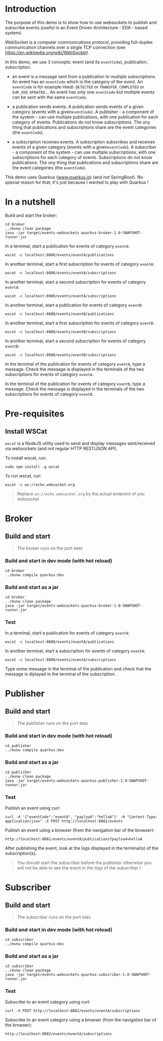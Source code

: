 # Introduction

The purpose of this demo is to show how to use websockets to publish and subscribe events 
(useful in an Event Driven Architecture - EDA - based system). 

WebSocket is a computer communications protocol, providing full-duplex communication channels over a single TCP connection (see https://en.wikipedia.org/wiki/WebSocket).

In this demo, we use 3 concepts: event (and its `eventCode`), publication, subscription.

- an event is a message sent from a publication to multiple subscriptions. 
An event has an `eventCode` which is the category of the event. 
An `eventCode` is for example `FRAUD_DETECTED` or `TRANSFER_COMPLETED` or `EUR_USD_UPDATED`...
An event has only one `eventCode` but multiple events can be sent with the same `eventCode`.
 
- a publication sends events. 
A publication sends events of a given category (events with a given`eventCode`).
A publisher - a component of the system - can use multiple publications, with one publication for each category of events. 
Publications do not know subscriptions. The ony thing that publications and subscriptions share are the event categories (the `eventCode`).
       
- a subscription receives events. 
A subscription subscribes and receives events of a given category (events with a given`eventCode`).
A subscriber - a component of the system - can use multiple subscriptions, with one subscriptions for each category of events. 
Subscriptions do not know publications. The ony thing that publications and subscriptions share are the event categories (the `eventCode`). 

This demo uses Quarkus (www.quarkus.io) (and not SpringBoot). No special reason for that; it's just because I wanted to play with Quarkus !



# In a nutshell

Build and start the broker:
```
cd broker
../mvnw clean package
java -jar target/events-websockets-quarkus-broker-1.0-SNAPSHOT-runner.jar
```

In a terminal, start a publication for events of category `eventA`:
```
wscat -c localhost:8080/events/eventA/publications
```

In another terminal, start a first subscription for events of category `eventA`:
```
wscat -c localhost:8080/events/eventA/subscriptions
```

In another terminal, start a second subscription for events of category `eventA`:
```
wscat -c localhost:8080/events/eventA/subscriptions
```

In another terminal, start a publication for events of category `eventB`:
```
wscat -c localhost:8080/events/eventB/publications
```

In another terminal, start a first subscription for events of category `eventB`:
```
wscat -c localhost:8080/events/eventB/subscriptions
```

In another terminal, start a second subscription for events of category `eventB`:
```
wscat -c localhost:8080/events/eventB/subscriptions
```
 
In the terminal of the publication for events of category `eventA`, type a message. 
Check the message is displayed in the terminals of the two subscriptions for events of category `eventA`. 

In the terminal of the publication for events of category `eventB`, type a message. 
Check the message is displayed in the terminals of the two subscriptions for events of category `eventB`. 



# Pre-requisites

## Install WSCat

`wscat` is a NodeJS utility used to send and display messages sent/received via websockets (and not regular HTTP REST/JSON API).
  
To install wscat, run:
```
sudo npm install -g wscat
```
To run wscat, run:
```
wscat -c ws://echo.websocket.org
```
> Replace `ws://echo.websocket.org` by the actual endpoint of you websocket



# Broker 

## Build and start

>The broker runs on the port `8080`

### Build and start in dev mode (with hot reload)
```
cd broker
../mvnw compile quarkus:dev
```

### Build and start as a jar
```
cd broker
../mvnw clean package
java -jar target/events-websockets-quarkus-broker-1.0-SNAPSHOT-runner.jar
```

### Test

In a terminal, start a publication for events of category `eventA`:
```
wscat -c localhost:8080/events/eventA/publications
```

In another terminal, start a subscription for events of category `eventA`:
```
wscat -c localhost:8080/events/eventA/subscriptions
```

Type some message in the terminal of the publication and check that the message is diplayed in the terminal of the subscription.  



# Publisher 

## Build and start

>The publisher runs on the port `8081`

### Build and start in dev mode (with hot reload)
```
cd publisher
../mvnw compile quarkus:dev
```

### Build and start as a jar
```
cd publisher
../mvnw clean package
java -jar target/events-websockets-quarkus-publisher-1.0-SNAPSHOT-runner.jar
```

### Test

Publish an event using curl:
```
curl -d '{"eventCode":"eventA", "payload":"helloA"}' -H "Content-Type: application/json" -X POST http://localhost:8081/events
```

Publish an event using a browser (from the navigation bar of the browser):
```
http://localhost:8081/events/eventA/publications?payload=helloA
```

After publishing the event, look at the logs displayed in the terminal(s) of the subscription(s).
 
> You should start the subscriber before the publisher 
otherwise you will not be able to see the event in the logs of the subscriber !



# Subscriber 

## Build and start

>The subscriber runs on the port `8082`

### Build and start in dev mode (with hot reload)
```
cd subscriber
../mvnw compile quarkus:dev
```

### Build and start as a jar
```
cd subscriber
../mvnw clean package
java -jar target/events-websockets-quarkus-subscriber-1.0-SNAPSHOT-runner.jar
```

### Test

Subscribe to an event category using curl:
```
curl -X POST http://localhost:8082/events/eventA/subscriptions
```

Subscribe to an event category using a browser (from the navigation bar of the browser):
```
http://localhost:8082/events/eventA/subscriptions
```


